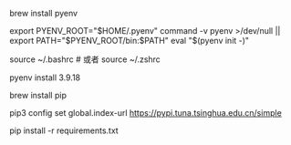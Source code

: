 brew install pyenv

export PYENV_ROOT="$HOME/.pyenv"
command -v pyenv >/dev/null || export PATH="$PYENV_ROOT/bin:$PATH"
eval "$(pyenv init -)"

source ~/.bashrc   # 或者 source ~/.zshrc

pyenv install 3.9.18


brew install pip

pip3 config set global.index-url https://pypi.tuna.tsinghua.edu.cn/simple


pip install -r requirements.txt


